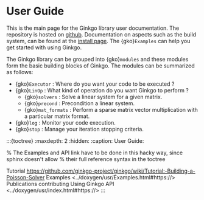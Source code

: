 # User Guide

This is the main page for the Ginkgo library user documentation. The repository is hosted on [github](https://github.com/ginkgo-project/ginkgo). 
Documentation on aspects such as the build system, can be found at the [install page](using-ginkgo.md). 
The {gko}`Examples` can help you get started with using Ginkgo.

The Ginkgo library can be grouped into {gko}`modules` and these modules form the basic building blocks of Ginkgo. The modules can be summarized as follows:

*   {gko}`Executor` : Where do you want your code to be executed ?
*   {gko}`LinOp` : What kind of operation do you want Ginkgo to perform ?
    * {gko}`solvers` : Solve a linear system for a given matrix.
    * {gko}`precond` : Precondition a linear system. 
    * {gko}`mat_formats` : Perform a sparse matrix vector multiplication with a particular matrix format.
*   {gko}`log` : Monitor your code execution.
*   {gko}`stop` : Manage your iteration stopping criteria.


:::{toctree}
:maxdepth: 2
:hidden:
:caption: User Guide:

% The Examples and API link have to be done in this hacky way, since sphinx doesn't allow
% their full reference syntax in the toctree

Tutorial <https://github.com/ginkgo-project/ginkgo/wiki/Tutorial:-Building-a-Poisson-Solver>
Examples <../doxygen/usr/Examples.html#https://>
Publications <publications>
contributing
Using Ginkgo <using-ginkgo>
API <../doxygen/usr/index.html#https://>
:::
